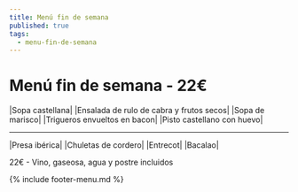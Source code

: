 ```yaml
---
title: Menú fin de semana
published: true
tags:
  - menu-fin-de-semana
---
```


# Menú fin de semana - 22€

|Sopa castellana|
|Ensalada de rulo de cabra y frutos secos|
|Sopa de marisco|
|Trigueros envueltos en bacon|
|Pisto castellano con huevo|


------

|Presa ibérica|
|Chuletas de cordero|
|Entrecot|
|Bacalao|


22€ - Vino, gaseosa, agua y postre incluidos

{% include footer-menu.md %}
